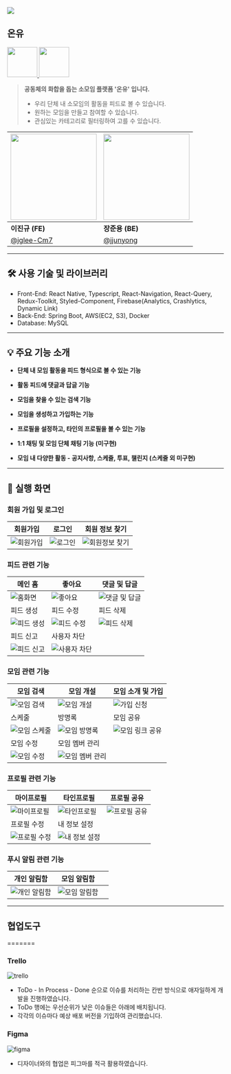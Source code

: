 <img src="https://github.com/see-the-glory/on-you-frontend/assets/16048629/f6f6a7c4-69e0-4e1e-a257-2cb63ebe3103"/>

## 온유

<p align="left">
 <a href="https://play.google.com/store/apps/details?id=com.onyoufrontend"><img src="https://github.com/see-the-glory/on-you-frontend/assets/16048629/e0b3e180-a56d-420c-86da-592ffde317af" height=70> </a>
 <a href="https://apps.apple.com/kr/app/%EC%98%A8%EC%9C%A0/id1663717005"><img src="https://github.com/see-the-glory/on-you-frontend/assets/16048629/7a4194aa-3e64-4aec-a49c-bb758effba7a" height=70> </a>
</p>
  
>**공동체의 화합을 돕는 소모임 플랫폼 '온유' 입니다.**
>- 우리 단체 내 소모임의 활동을 피드로 볼 수 있습니다.
>- 원하는 모임을 만들고 참여할 수 있습니다.
>- 관심있는 카테고리로 필터링하여 고를 수 있습니다.

<p align = "center">

| <img src="https://avatars.githubusercontent.com/u/16048629?v=4" width="200"> | <img src="https://avatars.githubusercontent.com/u/28642507?v=4" width="200"> |
| ---------------------------------------------------------------------------- | ---------------------------------------------------------------------------- |
| **이진규 (FE)**                                                              | **장준용 (BE)**                                                              |
| [@jglee-Cm7](https://github.com/jglee-Cm7)                                   | [@jjunyong](https://github.com/jjunyong)                                     |

</p>

---

## **🛠️ 사용 기술 및 라이브러리**

- Front-End: React Native, Typescript, React-Navigation, React-Query, Redux-Toolkit, Styled-Component, Firebase(Analytics, Crashlytics, Dynamic Link)
- Back-End: Spring Boot, AWS(EC2, S3), Docker
- Database: MySQL

---

## **💡 주요 기능 소개**

- **단체 내 모임 활동을 피드 형식으로 볼 수 있는 기능**

- **활동 피드에 댓글과 답글 기능**

- **모임을 찾을 수 있는 검색 기능**

- **모임을 생성하고 가입하는 기능**

- **프로필을 설정하고, 타인의 프로필을 볼 수 있는 기능**

- **1:1 채팅 및 모임 단체 채팅 기능 (미구현)**

- **모임 내 다양한 활동 - 공지사항, 스케줄, 투표, 챌린지 (스케줄 외 미구현)**

---

## **📖 실행 화면**

### **회원 가입 및 로그인**


| 회원가입                                                                                                                 | 로그인                                                                                                               | 회원 정보 찾기                                                                                                                   |
| ------------------------------------------------------------------------------------------------------------------------ | -------------------------------------------------------------------------------------------------------------------- | -------------------------------------------------------------------------------------------------------------------------------- |
| ![회원가입](https://github.com/see-the-glory/on-you-frontend/assets/16048629/13c0df28-1d91-44ab-85ca-eb8829ff03e7) | ![로그인](https://github.com/see-the-glory/on-you-frontend/assets/16048629/82c2c6fb-8132-4eb6-9b57-16fb1b4b1fc9) | ![회원정보 찾기](https://github.com/see-the-glory/on-you-frontend/assets/16048629/b4b5e016-7717-4594-aee8-61a847ab9c46) |

### **피드 관련 기능**

| 메인 홈                                                                                                                   | 좋아요                                                                                                                       | 댓글 및 답글                                                                                                                     |
| ------------------------------------------------------------------------------------------------------------------------- | ---------------------------------------------------------------------------------------------------------------------------- | -------------------------------------------------------------------------------------------------------------------------------- |
| ![홈화면](https://github.com/see-the-glory/on-you-frontend/assets/16048629/2bae6e70-9b4b-4283-90f9-029e3e592b7f)     | ![좋아요](https://github.com/see-the-glory/on-you-frontend/assets/16048629/c2ab8d39-cd9f-4986-a888-74e1a11f2631)         | ![댓글 및 답글](https://github.com/see-the-glory/on-you-frontend/assets/16048629/d5a7df78-6e18-4b7d-8f1b-f6854fbece7a) |
| 피드 생성                                                                                                                 | 피드 수정                                                                                                                    | 피드 삭제                                                                                                                        |
| ![피드 생성](https://github.com/see-the-glory/on-you-frontend/assets/16048629/2ddf571f-d58b-43dd-9d9b-db037dbe51a9) | ![피드 수정](https://github.com/see-the-glory/on-you-frontend/assets/16048629/b8a33065-13cc-45be-b175-3e333a5200d4)     | ![피드 삭제](https://github.com/see-the-glory/on-you-frontend/assets/16048629/42b91f3b-967d-4c8f-9090-e459fe3de880)         |
| 피드 신고                                                                                                                 | 사용자 차단                                                                                                                  |                                                                                                                                  |
| ![피드 신고](https://github.com/see-the-glory/on-you-frontend/assets/16048629/6cc46df5-d8ec-4997-8bd3-d423b4343d6d)  | ![사용자 차단](https://github.com/see-the-glory/on-you-frontend/assets/16048629/d6d01205-662a-4fca-91b2-4cca921dfea4) |                                                                                                                                  |

### **모임 관련 기능**

| 모임 검색                                                                                                                      | 모임 개설                                                                                                                         | 모임 소개 및 가입                                                                                                                 |
| --------------------------------------------------------------------------------------------------------------------------------------- | --------------------------------------------------------------------------------------------------------------------------------- | --------------------------------------------------------------------------------------------------------------------------------- |
| ![모임 검색](https://github.com/jglee-Cm7/on-you-frontend/assets/16048629/0fb8b7bd-fbb5-4f59-9cba-dc7851b02614)| ![모임 개설](https://github.com/jglee-Cm7/on-you-frontend/assets/16048629/e0a0ff86-c753-4c8d-aea8-d5f6c11aa056)| ![가입 신청](https://github.com/see-the-glory/on-you-frontend/assets/16048629/f9493531-2b77-432f-b1df-794036c253a1)        |
| 스케줄                                                                                                                                  | 방명록                                                                                                                            | 모임 공유                                                                                                                         |
| ![모임 스케줄](https://github.com/see-the-glory/on-you-frontend/assets/16048629/5dd939d8-747a-41b4-a2d4-9572be51a92a)            | ![모임 방명록](https://github.com/see-the-glory/on-you-frontend/assets/16048629/97619e6a-d20a-4d5a-abfa-b44dc07ef95a)    | ![모임 링크 공유](https://github.com/see-the-glory/on-you-frontend/assets/16048629/9e035f1e-4752-4936-97c3-47372fa6288a) |
| 모임 수정                                                                                                                               | 모임 멤버 관리                                                                                                                    |                                                                                                                                   |
| ![모임 수정](https://github.com/see-the-glory/on-you-frontend/assets/16048629/3a02ee17-95f2-46d0-947f-3677f7070aad)               | ![모임 멤버 관리](https://github.com/see-the-glory/on-you-frontend/assets/16048629/5c0ac523-e382-4c61-8b7f-7532f2643b3b) |                                                                                                                                   |

### **프로필 관련 기능**

| 마이프로필 | 타인프로필 | 프로필 공유 |
| -------------------------------------------------------------------------------------------------------------------------- | ------------------------------------------------------------------------------------------------------------------------------ | ---------------------------------------------------------------------------------------------------------------------------- |
| ![마이프로필](https://github.com/see-the-glory/on-you-frontend/assets/16048629/710902b4-9454-49dd-8010-19427791bd19) | ![타인프로필](https://github.com/see-the-glory/on-you-frontend/assets/16048629/6f21b66d-f332-4ba4-98fb-c07dc4e890a5) | ![프로필 공유](https://github.com/see-the-glory/on-you-frontend/assets/16048629/5d7cf1b6-bc72-4289-89d4-97863dd87bc7) |
| 프로필 수정 | 내 정보 설정 |                                                                                                                              |
|![프로필 수정](https://github.com/jglee-Cm7/on-you-frontend/assets/16048629/c387bdc9-3770-4103-9d61-9e20f47b446b)| ![내 정보 설정](https://github.com/see-the-glory/on-you-frontend/assets/16048629/8c72b956-9159-433d-979b-3b0ef0615b00) |

### **푸시 알림 관련 기능**

| 개인 알림함                                                                                                                    | 모임 알림함                                                                                                                    |     |
| ------------------------------------------------------------------------------------------------------------------------------ | ------------------------------------------------------------------------------------------------------------------------------ | --- |
| ![개인 알림함](https://github.com/see-the-glory/on-you-frontend/assets/16048629/40edb44d-e3c6-4fdc-a0f9-a72d89784b1e) | ![모임 알림함](https://github.com/see-the-glory/on-you-frontend/assets/16048629/fa1a1497-c84c-4770-8ed0-d266fd31d4ca) |     |

---

## 협업도구

=======
### Trello

![trello](https://github.com/see-the-glory/on-you-frontend/assets/16048629/125ba891-fbd9-4137-8bf1-ab1cc74594a6)

- ToDo - In Process - Done 순으로 이슈를 처리하는 칸반 방식으로 애자일하게 개발을 진행하였습니다.
- ToDo 행에는 우선순위가 낮은 이슈들은 아래에 배치됩니다.
- 각각의 이슈마다 예상 배포 버전을 기입하여 관리했습니다.

### Figma

![figma](https://github.com/see-the-glory/on-you-frontend/assets/16048629/d02a342b-188f-43f0-8010-03f384c31f53)

- 디자이너와의 협업은 피그마를 적극 활용하였습니다.
